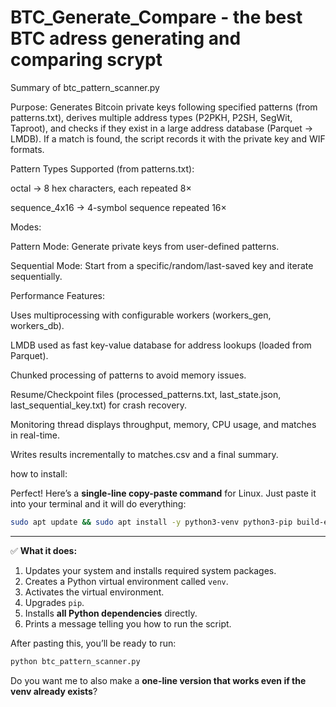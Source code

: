 # BTC_Generate_Compare - the best BTC adress generating and comparing scrypt

Summary of btc_pattern_scanner.py

Purpose:
Generates Bitcoin private keys following specified patterns (from patterns.txt), derives multiple address types (P2PKH, P2SH, SegWit, Taproot), and checks if they exist in a large address database (Parquet → LMDB).
If a match is found, the script records it with the private key and WIF formats.

Pattern Types Supported (from patterns.txt):

octal → 8 hex characters, each repeated 8×

sequence_4x16 → 4-symbol sequence repeated 16×

Modes:

Pattern Mode: Generate private keys from user-defined patterns.

Sequential Mode: Start from a specific/random/last-saved key and iterate sequentially.

Performance Features:

Uses multiprocessing with configurable workers (workers_gen, workers_db).

LMDB used as fast key-value database for address lookups (loaded from Parquet).

Chunked processing of patterns to avoid memory issues.

Resume/Checkpoint files (processed_patterns.txt, last_state.json, last_sequential_key.txt) for crash recovery.

Monitoring thread displays throughput, memory, CPU usage, and matches in real-time.

Writes results incrementally to matches.csv and a final summary.

how to install:

Perfect! Here’s a **single-line copy-paste command** for Linux. Just paste it into your terminal and it will do everything:

```bash
sudo apt update && sudo apt install -y python3-venv python3-pip build-essential libsecp256k1-dev && python3 -m venv venv && source venv/bin/activate && pip install --upgrade pip && pip install ecdsa base58 bech32 tqdm lmdb pandas coincurve psutil pyarrow && echo "Setup complete! Virtual environment 'venv' is activated. Run your script with: python btc_pattern_scanner.py"
```

---

✅ **What it does:**

1. Updates your system and installs required system packages.
2. Creates a Python virtual environment called `venv`.
3. Activates the virtual environment.
4. Upgrades `pip`.
5. Installs **all Python dependencies** directly.
6. Prints a message telling you how to run the script.

After pasting this, you’ll be ready to run:

```bash
python btc_pattern_scanner.py
```

Do you want me to also make a **one-line version that works even if the venv already exists**?

